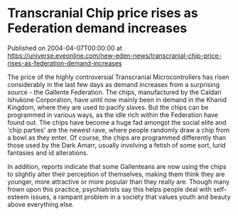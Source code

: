 # Transcranial Chip price rises as Federation demand increases
Published on 2004-04-07T00:00:00 at https://universe.eveonline.com/new-eden-news/transcranial-chip-price-rises-as-federation-demand-increases

The price of the highly controversial Transcranial Microcontrollers has risen considerably in the last few days as demand increases from a surprising source - the Gallente Federation. The chips, manufactured by the Caldari Ishukone Corporation, have until now mainly been in demand in the Khanid Kingdom, where they are used to pacify slaves. But the chips can be programmed in various ways, as the idle rich within the Federation have found out. The chips have become a huge fad amongst the social elite and 'chip parties' are the newest rave, where people randomly draw a chip from a bowl as they enter. Of course, the chips are programmed differently than those used by the Dark Amarr, usually involving a fetish of some sort, lurid fantasies and id alterations.  
  
In addition, reports indicate that some Gallenteans are now using the chips to slightly alter their perception of themselves, making them think they are younger, more attractive or more popular than they really are. Though many frown upon this practice, psychiatrists say this helps people deal with self-esteem issues, a rampant problem in a society that values youth and beauty above everything else.
